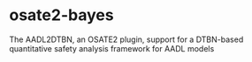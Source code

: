 # osate2-bayes
The AADL2DTBN, an OSATE2 plugin, support for a DTBN-based quantitative safety analysis framework for AADL models
